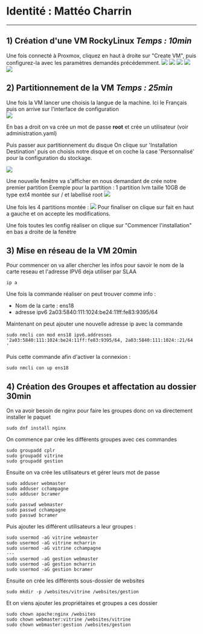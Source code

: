 
# Identité : Mattéo Charrin 

--- 

##  1) Création d'une VM RockyLinux *Temps : 10min*


Une fois connecté à Proxmox, cliquez en haut à droite sur "Create VM", puis configurez-la avec les paramètres demandés précédemment.
![](Images/1/Arc_6RekT5Xylv.png)
![](Images/1/Arc_s3O9UWUV9a.png)
![](Images/1/Arc_E2CTxJ23oE.png)
![](Images/1/Arc_jqD8nDkWbN.png)
![](Images/1/Arc_WYLzmLm0mR.png)

## 2) Partitionnement de la VM *Temps :  25min* 

Une fois la VM lancer une choisis la langue de la machine. Ici le Français puis on arrive sur l'interface de configuration  
![](Images/2/Arc_2zxbuFqZNH.png)

En bas a droit on va crée un mot de passe **root** et crée un utilisateur (voir administration.yaml)

Puis passer aux partitionnement du disque 
On clique sur 'Installation Destination' puis on choisis notre disque et on coche la case 'Personnalisé' pour la configuration du stockage. 

![](Images/2/Arc_vtgQ0YEurM.png)

Une nouvelle fenêtre va s'afficher en nous demandant de crée notre premier partition 
Exemple pour la partition : 1 partition lvm taille 10GB de type ext4 montée sur / et labellisé root
![](Images/2/Arc_UPMaxMWwzL.png)

Une fois les 4 partitions montée : 
![](Images/2/Arc_t49Q38G2X7.png)
Pour finaliser on clique sur fait en haut a gauche et on accepte les modifications. 

Une fois toutes les config réaliser on clique sur "Commencer l'installation" en bas a droite de la fenêtre

## 3) Mise en réseau de la VM 20min

Pour commencer on va aller chercher les infos pour savoir le nom de la carte reseau et l'adresse IPV6 deja utiliser par SLAA 

```shell
ip a
```

Une fois la commande réaliser on peut trouver comme info : 
- Nom de la carte : ens18 
- adresse ipv6 2a03:5840:111:1024:be24:11ff:fe83:9395/64 

Maintenant on peut ajouter une nouvelle adresse ip avec la commande 
```shell 
sudo nmcli con mod ens18 ipv6.addresses '2a03:5840:111:1024:be24:11ff:fe83:9395/64, 2a03:5840:111:1024::21/64 '
```
Puis cette commande afin d'activer la connexion : 
```shell 
sudo nmcli con up ens18
```
## 4) Création des Groupes et affectation au dossier 30min 

On va avoir besoin de nginx pour faire les groupes donc on va directement installer le paquet 
```shell 
sudo dnf install nginx
```


On commence par crée les différents groupes avec ces commandes 

```shell 
sudo groupadd cplr
sudo groupadd vitrine
sudo groupadd gestion
```

Ensuite on va crée les utilisateurs et gérer leurs mot de passe 
```shell
sudo adduser webmaster
sudo adduser cchampagne
sudo adduser bcramer
---
sudo passwd webmaster
sudo passwd cchampagne
sudo passwd bcramer
```

Puis ajouter les différent utilisateurs a leur groupes :
```shell
sudo usermod -aG vitrine webmaster
sudo usermod -aG vitrine mcharrin
sudo usermod -aG vitrine cchampagne
---
sudo usermod -aG gestion webmaster
sudo usermod -aG gestion mcharrin
sudo usermod -aG gestion bcramer
```

Ensuite on crée les différents sous-dossier de websites 
```shell
sudo mkdir -p /websites/vitrine /websites/gestion
```

Et on viens ajouter les propriétaires et groupes a ces dossier 
```shell
sudo chown apache:nginx /websites
sudo chown webmaster:vitrine /websites/vitrine
sudo chown webmaster:gestion /websites/gestion
```

